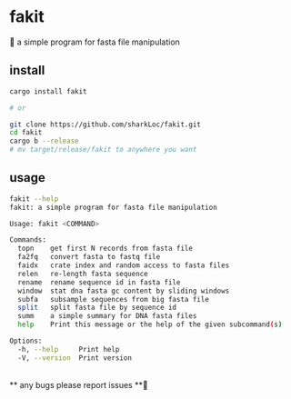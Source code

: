 # fakit
🦀 a simple program for fasta file manipulation 

## install

```bash
cargo install fakit

# or 

git clone https://github.com/sharkLoc/fakit.git
cd fakit
cargo b --release
# mv target/release/fakit to anywhere you want 
```





## usage

```bash
fakit --help
fakit: a simple program for fasta file manipulation

Usage: fakit <COMMAND>

Commands:
  topn    get first N records from fasta file
  fa2fq   convert fasta to fastq file
  faidx   crate index and random access to fasta files
  relen   re-length fasta sequence
  rename  rename sequence id in fasta file
  window  stat dna fasta gc content by sliding windows
  subfa   subsample sequences from big fasta file
  split   split fasta file by sequence id
  summ    a simple summary for DNA fasta files
  help    Print this message or the help of the given subcommand(s)

Options:
  -h, --help     Print help
  -V, --version  Print version
```

<br>
** any bugs please report issues **💖
